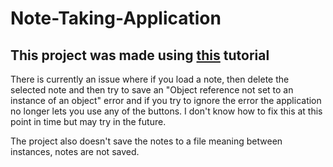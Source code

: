 # Note-Taking-Application
## This project was made using [this](https://www.youtube.com/watch?v=6Lcjeq4NZj4) tutorial  

There is currently an issue where if you load a note, then delete the selected note and then try to save an "Object reference not set to an instance of an object" error and if you try to ignore the error the application no longer lets you use any of the buttons. I don't know how to fix this at this point in time but may try in the future.  

The project also doesn't save the notes to a file meaning between instances, notes are not saved.  

